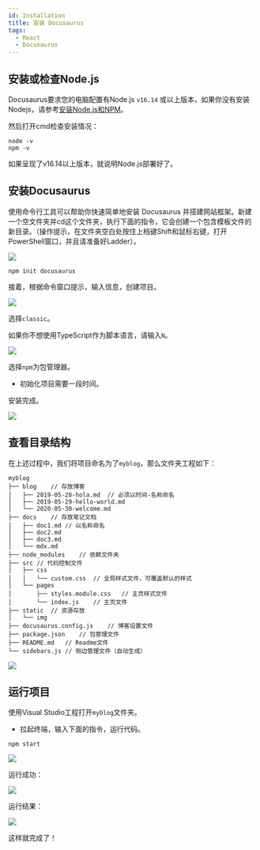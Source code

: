 ```yaml
---
id: Installation
title: 安装 Docusaurus
tags: 
  - React
  - Docusaurus
---
```


## 安装或检查Node.js

Docusaurus要求您的电脑配置有Node.js `v16.14` 或以上版本，如果你没有安装Nodejs，请参考[安装Node.js和NPM](https://wq-fusheng.vercel.app/docs/%E5%89%8D%E7%AB%AF/%E5%89%8D%E7%AB%AF%E6%8A%80%E5%B7%A7/InstallNodeJs)。

然后打开cmd检查安装情况：

```
node -v
npm -v
```

如果呈现了v16.14以上版本，就说明Node.js部署好了。

## 安装Docusaurus

使用命令行工具可以帮助你快速简单地安装 Docusaurus 并搭建网站框架。新建一个空文件夹并cd这个文件夹，执行下面的指令，它会创建一个包含模板文件的新目录。（操作提示，在文件夹空白处按住上档键Shift和鼠标右键，打开PowerShell窗口，并且请准备好Ladder）。

![](https://fusheng1221.oss-cn-beijing.aliyuncs.com/fusheng-001-img/20220809224954.png)

```
npm init docusaurus
```

接着，根据命令窗口提示，输入信息，创建项目。

![](https://fusheng1221.oss-cn-beijing.aliyuncs.com/fusheng-001-img/20220809225002.png)

选择`classic`。

如果你不想使用TypeScript作为脚本语言，请输入`N`。

![](https://fusheng1221.oss-cn-beijing.aliyuncs.com/fusheng-001-img/20220809225008.png)

选择`npm`为包管理器。

  - 初始化项目需要一段时间。

安装完成。

![](https://fusheng1221.oss-cn-beijing.aliyuncs.com/fusheng-001-img/20220809225045.png)

## 查看目录结构

在上述过程中，我们将项目命名为了`myblog`，那么文件夹工程如下：

```
myblog
├── blog    // 存放博客
│   ├── 2019-05-28-hola.md  // 必须以时间-名称命名
│   ├── 2019-05-29-hello-world.md
│   └── 2020-05-30-welcome.md
├── docs    // 存放笔记文档
│   ├── doc1.md // 以名称命名
│   ├── doc2.md
│   ├── doc3.md
│   └── mdx.md
├── node_modules    // 依赖文件夹
├── src // 代码控制文件
│   ├── css 
│   │   └── custom.css  // 全局样式文件，可覆盖默认的样式
│   └── pages
│       ├── styles.module.css   // 主页样式文件
│       └── index.js    // 主页文件
├── static  // 资源存放
│   └── img
├── docusaurus.config.js    // 博客设置文件
├── package.json    // 包管理文件
├── README.md   // Readme文件
└── sidebars.js // 侧边管理文件（自动生成）
```

![](https://fusheng1221.oss-cn-beijing.aliyuncs.com/fusheng-001-img/20220809225345.png)

## 运行项目

使用Visual Studio工程打开`myblog`文件夹。

  - 拉起终端，输入下面的指令，运行代码。

```
npm start
```

![](https://fusheng1221.oss-cn-beijing.aliyuncs.com/fusheng-001-img/20220809225500.png)

运行成功：

![](https://fusheng1221.oss-cn-beijing.aliyuncs.com/fusheng-001-img/20220809225505.png)

运行结果：

![](https://fusheng1221.oss-cn-beijing.aliyuncs.com/fusheng-001-img/20220809225550.png)

这样就完成了！